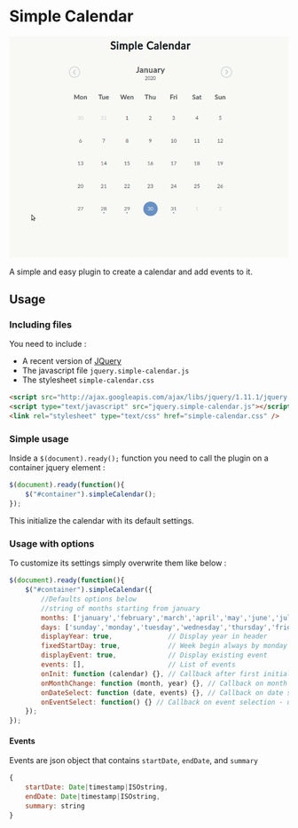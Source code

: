 # Simple Calendar
![preview](assets/simple-calendar.gif)

A simple and easy plugin to create a calendar and add events to it.

## Usage

### Including files

You need to include :
- A recent version of [JQuery](https://jquery.com/)
- The javascript file ``jquery.simple-calendar.js``
- The stylesheet ``simple-calendar.css``

```html
<script src="http://ajax.googleapis.com/ajax/libs/jquery/1.11.1/jquery.min.js"></script>
<script type="text/javascript" src="jquery.simple-calendar.js"></script>
<link rel="stylesheet" type="text/css" href="simple-calendar.css" />
```

### Simple usage
Inside a ``$(document).ready();`` function you need to call the plugin on a container jquery element :
```javascript
$(document).ready(function(){
    $("#container").simpleCalendar();
});
```

This initialize the calendar with its default settings.

### Usage with options

To customize its settings simply overwrite them like below :

```javascript
$(document).ready(function(){
    $("#container").simpleCalendar({
        //Defaults options below
        //string of months starting from january
        months: ['january','february','march','april','may','june','july','august','september','october','november','december'],
        days: ['sunday','monday','tuesday','wednesday','thursday','friday','saturday'],
        displayYear: true,              // Display year in header
        fixedStartDay: true,            // Week begin always by monday
        displayEvent: true,             // Display existing event
        events: [],                     // List of events
        onInit: function (calendar) {}, // Callback after first initialization
        onMonthChange: function (month, year) {}, // Callback on month change
        onDateSelect: function (date, events) {}, // Callback on date selection
        onEventSelect: function() {} // Callback on event selection - use $(this).data('event') to access the event
    });
});
```

#### Events

Events are json object that contains `startDate`, `endDate`, and `summary`
```javascript
{
    startDate: Date|timestamp|ISOstring,
    endDate: Date|timestamp|ISOstring,
    summary: string
}
```
